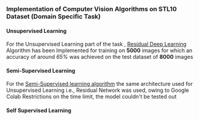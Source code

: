 ### Implementation of Computer Vision Algorithms on STL10 Dataset (Domain Specific Task)

#### Unsupervised Learning
  For the Unsupervised Learning part of the task , [Residual Deep Learning](ResNet_STL10.py) Algorithm has been Implemented for training on **5000** images for which an accuracy of around *65%* was achieved on the test dataset of **8000** images
  
#### Semi-Supervised Learning
  For the [Semi-Supervised learning algorithm](ResNet_STL10_SSL.py) the same architecture used for Unsupervised Learning i.e., Residual Network was used, owing to Google Colab Restrictions on the time limit, the model couldn't be tested out
  
#### Self Supervised Learning

  
